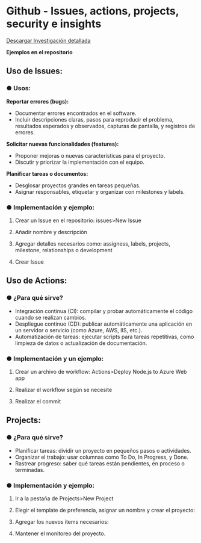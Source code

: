 # Github - Issues, actions, projects, security e insights

[Descargar Investigación detallada](https://github.com/Danielammmm/Actions_Repo/blob/c0f2fa326b514fc1f16c168908454e9aedf52ea7/Investigaci%C3%B3n%20detallada/4%20-%20Github%20-%20Issues%2C%20actions%2C%20projects%2C%20security%20e%20insights.docx)

**Ejemplos en el repositorio**
## Uso de Issues:
### ●	Usos: 
**Reportar errores (bugs):**
-	Documentar errores encontrados en el software. 
-	Incluir descripciones claras, pasos para reproducir el problema, resultados esperados y observados, capturas de pantalla, y registros de errores.

**Solicitar nuevas funcionalidades (features):**
-	Proponer mejoras o nuevas características para el proyecto.
-	Discutir y priorizar la implementación con el equipo.

**Planificar tareas o documentos:** 
-	Desglosar proyectos grandes en tareas pequeñas.
-	Asignar responsables, etiquetar y organizar con milestones y labels.

  
### ●	Implementación y ejemplo: 
1.	Crear un Issue en el repositorio: issues>New Issue 
 
2.	Añadir nombre y descripción 
 
3.	Agregar detalles necesarios como: assigness, labels, projects, milestone, relationships o development 
 
4.	Crear Issue

## Uso de Actions: 
### ●	¿Para qué sirve? 
-	Integración continua (CI): compilar y probar automáticamente el código cuando se realizan cambios.
-	Despliegue continuo (CD): publicar automáticamente una aplicación en un servidor o servicio (como Azure, AWS, IIS, etc.).
-	Automatización de tareas: ejecutar scripts para tareas repetitivas, como limpieza de datos o actualización de documentación.

### ●	Implementación y un ejemplo: 
1.	Crear un archivo de workflow: Actions>Deploy Node.js to Azure Web app
 
2.	Realizar el workflow según se necesite 
 
3.	Realizar el commit

## Projects: 
### ●	¿Para qué sirve? 
-	Planificar tareas: dividir un proyecto en pequeños pasos o actividades.
-	Organizar el trabajo: usar columnas como To Do, In Progress, y Done.
-	Rastrear progreso: saber qué tareas están pendientes, en proceso o terminadas.
### ●	Implementación y ejemplo: 
1.	Ir a la pestaña de Projects>New Project
 
2.	Elegir el template de preferencia, asignar un nombre y crear el proyecto: 
 
3.	Agregar los nuevos items necesarios: 
 
4.	Mantener el monitoreo del proyecto.




 
